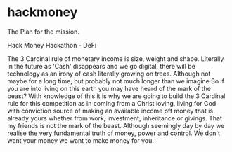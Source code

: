 # hackmoney

The Plan for the mission.

Hack Money Hackathon - DeFi

The 3 Cardinal rule of monetary income is size, weight and shape.
Literally in the future as 'Cash' disappears and we go digital, there will be technology as an irony of cash literally growing on trees. Although not maybe for a long time, but probably not much longer than we imagine
So if you are into living on this earth you may have heard of the mark of the beast? With knowledge of this it is why we are going to build the 3 Cardinal rule for this competition as in coming from a Christ loving, living for God with conviction source of making an available income off money that is already yours whether from work, investment, inheritance or givings.
That my friends is not the mark of the beast. Although seemingly day by day we realise the very fundamental truth of money, power and control. We don't want your money we want to make money for you.
